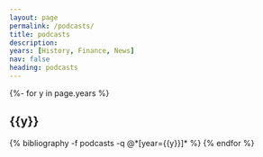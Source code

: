 ```yaml
---
layout: page
permalink: /podcasts/
title: podcasts
description: 
years: [History, Finance, News]
nav: false
heading: podcasts
---
```

<div class="publications">

{%- for y in page.years %}
  <h2 class="year">{{y}}</h2>
  {% bibliography -f podcasts -q @*[year={{y}}]* %}
{% endfor %}


</div>

